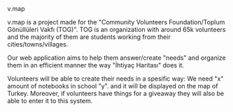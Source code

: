 v.map

v.map is a project made for the "Community Volunteers Foundation/Toplum Gönüllüleri Vakfı (TOG)". TOG is an organization with around 65k volunteers and the majority of them are students working from their cities/towns/villages.

Our web application aims to help them answer/create "needs" and organize them in an efficient manner the way "İhtiyaç Haritası" does it. 

Volunteers will be able to create their needs in a spesific way: We need "x" amount of notebooks in school "y". and it will be displayed on the map of Turkey. Moreover, if volunteers have things for a giveaway they will also be able to enter it to this system. 




